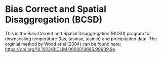# Bias Correct and Spatial Disaggregation (BCSD)
This is the Bias-Correct and Spatial Disaggregation (BCSD) program for downscaling temperature (tas, tasmax, tasmin) and precipitation data. The orginial method by Wood et al (2004) can be found here: https://doi.org/10.1023/B:CLIM.0000013685.99609.9e
